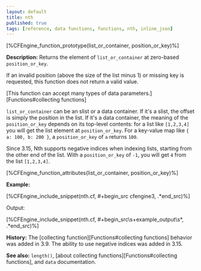 ```yaml
---
layout: default
title: nth
published: true
tags: [reference, data functions, functions, nth, inline_json]
---
```


[%CFEngine_function_prototype(list_or_container, position_or_key)%]

**Description:** Returns the element of `list_or_container` at zero-based `position_or_key`.

If an invalid position (above the size of the list minus 1) or missing key is
requested, this function does not return a valid value.

[This function can accept many types of data parameters.][Functions#collecting functions]

`list_or_container` can be an slist or a data container.  If it's a
slist, the offset is simply the position in the list.  If it's a data
container, the meaning of the `position_or_key` depends on its
top-level contents: for a list like `[1,2,3,4]` you will get the list
element at `position_or_key`.  For a key-value map like
`{ a: 100, b: 200 }`, a `position_or_key` of `a` returns `100`.

Since 3.15, Nth supports negative indices when indexing lists, starting from
the other end of the list. With a `position_or_key` of `-1`, you will get `4`
from the list `[1,2,3,4]`.

[%CFEngine_function_attributes(list_or_container, position_or_key)%]

**Example:**

[%CFEngine_include_snippet(nth.cf, #\+begin_src cfengine3, .*end_src)%]

Output:

[%CFEngine_include_snippet(nth.cf, #\+begin_src\s+example_output\s*, .*end_src)%]

**History:**
The [collecting function][Functions#collecting functions] behavior was added in 3.9.
The ability to use negative indices was added in 3.15.

**See also:** `length()`, [about collecting functions][Functions#collecting functions], and `data` documentation.
